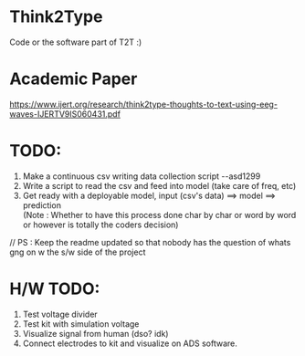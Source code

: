 # Think2Type
Code or the software part of T2T :)

# Academic Paper
https://www.ijert.org/research/think2type-thoughts-to-text-using-eeg-waves-IJERTV9IS060431.pdf

# TODO:
1. Make a continuous csv writing data collection script --asd1299
2. Write a script to read the csv and feed into model (take care of freq, etc)
3. Get ready with a deployable model,
             input (csv's data) ==> model ==> prediction  
(Note : Whether to have this process done char by char or word by word or however is totally the coders decision) 


// PS : Keep the readme updated so that nobody has the question of whats gng on w the s/w side of the project

# H/W TODO:

1. Test voltage divider
2. Test kit with simulation voltage
3. Visualize signal from human (dso? idk)
4. Connect electrodes to kit and visualize on ADS software.
